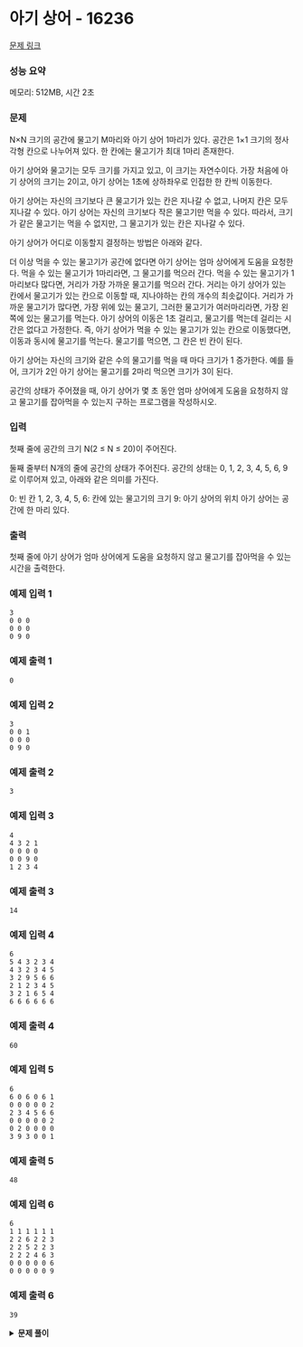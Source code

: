 # 아기 상어 - 16236

[문제 링크](https://www.acmicpc.net/problem/16236)

### 성능 요약

메모리: 512MB, 시간 2초

### 문제

N×N 크기의 공간에 물고기 M마리와 아기 상어 1마리가 있다. 공간은 1×1 크기의 정사각형 칸으로 나누어져 있다. 한 칸에는 물고기가 최대 1마리 존재한다.

아기 상어와 물고기는 모두 크기를 가지고 있고, 이 크기는 자연수이다. 가장 처음에 아기 상어의 크기는 2이고, 아기 상어는 1초에 상하좌우로 인접한 한 칸씩 이동한다.

아기 상어는 자신의 크기보다 큰 물고기가 있는 칸은 지나갈 수 없고, 나머지 칸은 모두 지나갈 수 있다. 아기 상어는 자신의 크기보다 작은 물고기만 먹을 수 있다. 따라서, 크기가 같은 물고기는 먹을 수 없지만, 그 물고기가 있는 칸은 지나갈 수 있다.

아기 상어가 어디로 이동할지 결정하는 방법은 아래와 같다.

더 이상 먹을 수 있는 물고기가 공간에 없다면 아기 상어는 엄마 상어에게 도움을 요청한다.
먹을 수 있는 물고기가 1마리라면, 그 물고기를 먹으러 간다.
먹을 수 있는 물고기가 1마리보다 많다면, 거리가 가장 가까운 물고기를 먹으러 간다.
거리는 아기 상어가 있는 칸에서 물고기가 있는 칸으로 이동할 때, 지나야하는 칸의 개수의 최솟값이다.
거리가 가까운 물고기가 많다면, 가장 위에 있는 물고기, 그러한 물고기가 여러마리라면, 가장 왼쪽에 있는 물고기를 먹는다.
아기 상어의 이동은 1초 걸리고, 물고기를 먹는데 걸리는 시간은 없다고 가정한다. 즉, 아기 상어가 먹을 수 있는 물고기가 있는 칸으로 이동했다면, 이동과 동시에 물고기를 먹는다. 물고기를 먹으면, 그 칸은 빈 칸이 된다.

아기 상어는 자신의 크기와 같은 수의 물고기를 먹을 때 마다 크기가 1 증가한다. 예를 들어, 크기가 2인 아기 상어는 물고기를 2마리 먹으면 크기가 3이 된다.

공간의 상태가 주어졌을 때, 아기 상어가 몇 초 동안 엄마 상어에게 도움을 요청하지 않고 물고기를 잡아먹을 수 있는지 구하는 프로그램을 작성하시오.

### 입력

첫째 줄에 공간의 크기 N(2 ≤ N ≤ 20)이 주어진다.

둘째 줄부터 N개의 줄에 공간의 상태가 주어진다. 공간의 상태는 0, 1, 2, 3, 4, 5, 6, 9로 이루어져 있고, 아래와 같은 의미를 가진다.

0: 빈 칸
1, 2, 3, 4, 5, 6: 칸에 있는 물고기의 크기
9: 아기 상어의 위치
아기 상어는 공간에 한 마리 있다.

### 출력

첫째 줄에 아기 상어가 엄마 상어에게 도움을 요청하지 않고 물고기를 잡아먹을 수 있는 시간을 출력한다.

### 예제 입력 1

```
3
0 0 0
0 0 0
0 9 0
```

### 예제 출력 1

```
0
```

### 예제 입력 2

```
3
0 0 1
0 0 0
0 9 0
```

### 예제 출력 2

```
3
```

### 예제 입력 3

```
4
4 3 2 1
0 0 0 0
0 0 9 0
1 2 3 4
```

### 예제 출력 3

```
14
```

### 예제 입력 4

```
6
5 4 3 2 3 4
4 3 2 3 4 5
3 2 9 5 6 6
2 1 2 3 4 5
3 2 1 6 5 4
6 6 6 6 6 6
```

### 예제 출력 4

```
60
```

### 예제 입력 5

```
6
6 0 6 0 6 1
0 0 0 0 0 2
2 3 4 5 6 6
0 0 0 0 0 2
0 2 0 0 0 0
3 9 3 0 0 1
```

### 예제 출력 5

```
48
```

### 예제 입력 6

```
6
1 1 1 1 1 1
2 2 6 2 2 3
2 2 5 2 2 3
2 2 2 4 6 3
0 0 0 0 0 6
0 0 0 0 0 9
```

### 예제 출력 6

```
39
```

<details><summary><b>문제 풀이</b></summary>
<div markdown="1">

<br />

구현 문제에 거의 처음 도전하는데, 코드가 길어서 문자 하나 틀린 것 때문에 시간을 많이 잡아먹었다. 역시 디버깅은 쉽지 않다... 내 눈...

#### 의사 코드 (로직)

이 문제를 해결한 코드의 로직은 다음과 같다.

1. 상수 및 변수값 설정
2. 아기 상어의 위치를 찾기
3. 아기 상어의 위치를 0으로 초기화
4. 먹을 수 있는 물고기가 없을 때까지 반복

- 먹을 수 있는 물고기의 위치 찾기
- 먹을 수 있는 물고기가 없다면 함수를 종료하고 `0` 출력
- 먹을 수 있는 물고기 중 가장 가까이 있는 물고기의 위치 찾기
- 찾은 물고기를 먹는다.
  - 상어를 해당 물고기 위치로 이동
  - 물고기를 먹었으니 지도에서 현 위치를 0으로 변경
  - 해당 위치까지 이동 시간(한 칸당 1초이므로, 이동 거리와 같음)을 총 소요 시간에 추가
  - 먹은 물고기의 수 1 증가
  - 만약 먹은 물고기의 수가 현재 아기 상어의 크기와 같다면
    - 상어 크기 1 증가
    - 먹은 물고기의 수 초기화

5. 총 소요시간 출력

#### 초기 세팅

1. 기본적으로 필요한 상수값들인 지도에서 상어를 나타내는 수(`BABY_SHARK`), 아기 상어의 초기 크기(`INITIAL_SHARK_SIZE`), 아기상어의 초기 위치(`INITIAL_POS`)를 설정해준다.
2. 사용할 변수 값들 상어의 위치(`currentSharkPos`), 상어의 크기(`sharkSize`), 총 소요 시간(`time`), 먹은 양(`amountOfEaten`)을 설정해준다.
3. 아기 상어가 위치했던 초기 위치를 0으로 초기화 해준다. 물론 BFS 탐색 시에 포함해서 탐색하게 할 수도 있지만, 조건문을 간단하게 하기 위해 이렇게 진행했다.

```js
// 아기 상어의 초기 위치 찾기
const findBabySharkPos = (map, babyShark) => {
  for (let i = 0; i < N; i++) {
    for (let j = 0; j < N; j++) {
      if (map[i][j] === babyShark) return [i, j];
    }
  }
};

function Solution(N, map) {
  // 1. 상수 설정
  const BABY_SHARK = 9;
  const INITIAL_SHARK_SIZE = 2;
  // 아기 상어의 초기 위치 찾기
  const INITIAL_POS = findBabySharkPos(map, BABY_SHARK);

  // 2. 변수 설정
  let currentSharkPos = INITIAL_POS;
  let sharkSize = INITIAL_SHARK_SIZE;
  let time = 0;
  let amountOfEaten = 0;

  // 3. 상어가 있던 초기 위치 비우기
  const [r, c] = INITIAL_POS;
  map[r][c] = 0;
}

Solution(N, map);
```

#### 먹을 수 있는 물고기들의 위치를 찾기

BFS를 통해서 현재 아기 상어의 위치에서 현재 상어의 크기보다 작은 물고기들의 위치를 찾아서 반환한다.

```js
const findEdibleFish = (N, map, size, [sr, sc]) => {
  const q = [[sr, sc, 0]];
  const visited = Array.from(Array(N), () => Array(N).fill(0));

  visited[sr][sc] = 1;

  const DR = [0, 1, 0, -1];
  const DC = [1, 0, -1, 0];
  // 먹을 수 있는 물고기들의 위치가 담길 배열
  const position = [];

  while (q.length) {
    // 현재 위치와 이동 거리
    const [r, c, dist] = q.shift();

    // 현재 위치에 물고기가 있고, 물고기가 상어의 크기보다 작다면 배열에 추가
    if (map[r][c] < size && map[r][c]) {
      position.push([r, c, dist]);
    }

    for (let dir = 0; dir < 4; dir++) {
      let nr = r + DR[dir];
      let nc = c + DC[dir];

      // map을 벗어나지 않고, 방문한 적이 없으며, 상어보다 작거나 같다면 이동 가능
      if (isInRange(nr, nc, N) && !visited[nr][nc] && map[nr][nc] <= size) {
        visited[nr][nc] = 1;
        q.push([nr, nc, dist + 1]);
      }
    }
  }

  return position;
};
```

#### 먹을 수 있는 물고기들의 위치 중 가장 가까운 곳 찾기

> 거리가 가까운 물고기가 많다면, 가장 위에 있는 물고기, 그러한 물고기가 여러마리라면, 가장 왼쪽에 있는 물고기를 먹는다.

처음에 위의 말이 잘 이해가 안됐는데, 문제를 풀다보니 이해했다. 가장 가까운 거리의 물고기들이 여러마리라면, 지도 상에서 가장 위쪽에 위치한 물고기들을 선택하고, 만약 가장 위쪽에 위치한 물고기들도 여러마리라면 그 중 가장 왼쪽에 위치한 물고기를 선택한다.

```js
const findNearestFish = (positions) => {
  let nearestFishPos;

  // 가장 가까운 거리에 위치한 물고기들 찾기
  const minDistance = Math.min(...positions.map(([r, c, dist]) => dist));
  const nearestFish = positions.filter(([r, c, dist]) => dist === minDistance);

  // 가장 위에 위치한 물고기들 찾기
  const topMost = Math.min(...nearestFish.map(([r, c, dist]) => r));
  nearestFishPos = nearestFish.filter(([r, c, dist]) => r === topMost);

  // 가장 위에 위치한 물고기가 여러 마리라면 가장 왼쪽에 있는 물고기
  if (nearestFishPos.length > 1) {
    const leftMost = Math.min(...nearestFishPos.map(([r, c, dist]) => c));
    nearestFishPos = nearestFishPos.filter(([r, c, dist]) => c === leftMost);
  }

  return nearestFishPos[0];
};
```

#### 전체 코드

```js
const [n, ...input] = require("fs")
  .readFileSync("./input5.txt")
  .toString()
  .trim()
  .split("\n");

const N = Number(n);
const map = input.map((row) => row.split(" ").map(Number));

// 아기 상어의 초기 위치 찾기
const findBabySharkPos = (map, targetPosition) => {
  for (let i = 0; i < N; i++) {
    for (let j = 0; j < N; j++) {
      if (map[i][j] === targetPosition) return [i, j];
    }
  }
};

// 지도를 벗어나는지 체크하기
const isInRange = (r, c, N) => {
  if (r >= N || c >= N || r < 0 || c < 0) return false;

  return true;
};

// 먹을 수 있는 물고기 찾기
const findEdibleFish = (N, map, size, [sr, sc]) => {
  const q = [[sr, sc, 0]];
  const visited = Array.from(Array(N), () => Array(N).fill(0));

  visited[sr][sc] = 1;

  const DR = [0, 1, 0, -1];
  const DC = [1, 0, -1, 0];
  const position = [];

  while (q.length) {
    const [r, c, dist] = q.shift();

    if (map[r][c] < size && map[r][c]) {
      position.push([r, c, dist]);
    }

    for (let dir = 0; dir < 4; dir++) {
      let nr = r + DR[dir];
      let nc = c + DC[dir];

      if (isInRange(nr, nc, N) && !visited[nr][nc] && map[nr][nc] <= size) {
        visited[nr][nc] = 1;
        q.push([nr, nc, dist + 1]);
      }
    }
  }

  return position;
};

const findNearestFish = (positions) => {
  let nearestFishPos;

  const minDistance = Math.min(...positions.map(([r, c, dist]) => dist));
  const nearestFish = positions.filter(([r, c, dist]) => dist === minDistance);

  const topMost = Math.min(...nearestFish.map(([r, c, dist]) => r));
  nearestFishPos = nearestFish.filter(([r, c, dist]) => r === topMost);

  if (nearestFishPos.length > 1) {
    const leftMost = Math.min(...nearestFishPos.map(([r, c, dist]) => c));
    nearestFishPos = nearestFishPos.filter(([r, c, dist]) => c === leftMost);
  }

  return nearestFishPos[0];
};

function Solution(N, map) {
  const BABY_SHARK = 9;
  const INITIAL_SHARK_SIZE = 2;
  const INITIAL_POS = findBabySharkPos(map, BABY_SHARK);

  let currentSharkPos = INITIAL_POS;
  let sharkSize = INITIAL_SHARK_SIZE;
  let time = 0;
  let amountOfEaten = 0;

  const [r, c] = INITIAL_POS;
  map[r][c] = 0;

  // 먹을 수 있는 물고기가 없을 때까지 반복
  while (true) {
    // 먹을 수 있는 물고기의 위치
    const edibleFisPos = findEdibleFish(N, map, sharkSize, currentSharkPos);

    if (!edibleFisPos.length) break;

    // 먹을 수 있는 물고기 중 가장 가까운 물고기의 위치
    const nearestFishPos = findNearestFish(edibleFisPos);

    // 먹을 수 있는 가장 가까운 물고기 먹기
    const [r, c, dist] = nearestFishPos;
    // 상어 이동 및 먹어치우기
    currentSharkPos = [r, c];
    map[r][c] = 0;

    // 먹은 물고기 추가하고 이동시간 증가
    time += dist;
    amountOfEaten++;

    // 먹은 물고기의 양이 상어의 크기와 같다면 상어 크기 증가
    if (amountOfEaten === sharkSize) {
      sharkSize++;
      amountOfEaten = 0;
    }
  }
  console.log(time);
}

Solution(N, map);
```

</div>
</details>
